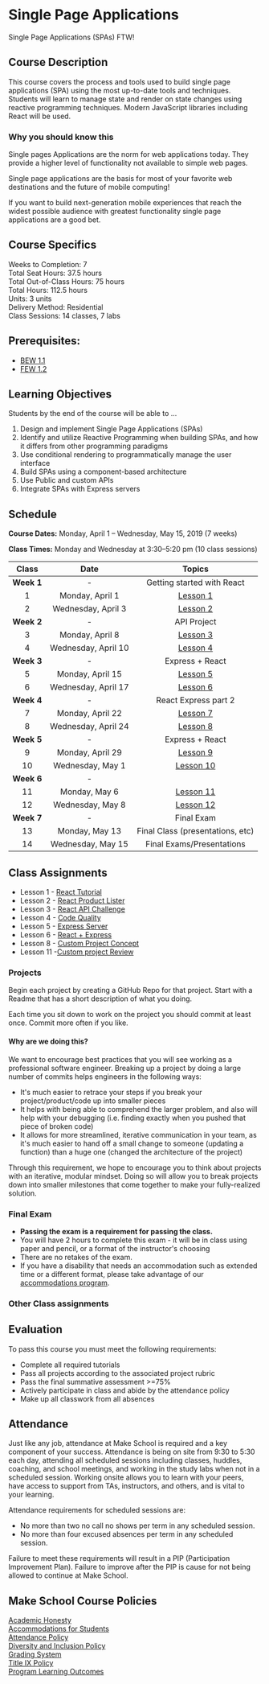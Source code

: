 # Single Page Applications

Single Page Applications (SPAs) FTW!

## Course Description

This course covers the process and tools used to build single page applications (SPA) using the most up-to-date tools and techniques. Students will learn to manage state and render on state changes using reactive programming techniques. Modern JavaScript libraries including React will be used.

### Why you should know this

Single pages Applications are the norm for web applications today. They provide a higher level of functionality not available to simple web pages.

Single page applications are the basis for most of your favorite web destinations and the future of mobile computing!

If you want to build next-generation mobile experiences that reach the widest possible audience with greatest functionality single page applications are a good bet.

## Course Specifics

Weeks to Completion:  7 <br>
Total Seat Hours:  37.5 hours <br>
Total Out-of-Class Hours: 75 hours <br>
Total Hours: 112.5 hours <br>
Units:  3 units <br>
Delivery Method:  Residential <br>
Class Sessions:  14 classes, 7 labs

## Prerequisites:  

- [BEW 1.1](https://github.com/Make-School-Courses/BEW-1.1-RESTful-and-Resourceful-MVC-Architecture)
- [FEW 1.2](https://github.com/Make-School-Courses/FEW-1.2-JavaScript-Foundations)

## Learning Objectives

Students by the end of the course will be able to ...

1. Design and implement Single Page Applications (SPAs)
1. Identify and utilize Reactive Programming when building SPAs, and how it differs from other programming paradigms
1. Use conditional rendering to programmatically manage the user interface
1. Build SPAs using a component-based architecture
1. Use Public and custom APIs
1. Integrate SPAs with Express servers

## Schedule
**Course Dates:** Monday, April 1 – Wednesday, May 15, 2019 (7 weeks)

**Class Times:** Monday and Wednesday at 3:30–5:20 pm (10 class sessions)

| Class |          Date          |                 Topics                  |
|:-----:|:----------------------:|:---------------------------------------:|
| **Week 1**| -                      | Getting started with React|
|  1 |  Monday, April 1                         | [Lesson 1] |
|  2 |  Wednesday, April 3                      | [Lesson 2] |
| **Week 2**| -                      | API Project               |
|  3 |  Monday, April 8                         | [Lesson 3] |
|  4 |  Wednesday, April 10                     | [Lesson 4] |
| **Week 3**| -                      | Express + React           |
|  5 |  Monday, April 15                        | [Lesson 5] |
|  6 |  Wednesday, April 17                     | [Lesson 6] |
| **Week 4**| -                      | React Express part 2      |
|  7 |  Monday, April 22                        | [Lesson 7] |
|  8 |  Wednesday, April 24                     | [Lesson 8] |
| **Week 5**| -                      | Express + React           |
|  9 |  Monday, April 29                        | [Lesson 9] |
| 10 |  Wednesday, May 1                        | [Lesson 10] |
| **Week 6**| -                       |                          |
| 11 |  Monday, May 6                           | [Lesson 11] |  
| 12 |  Wednesday, May 8                        | [Lesson 12] |
| **Week 7**| -                       | Final Exam                         |
| 13 |  Monday, May 13                          | Final Class (presentations, etc) |
| 14 |  Wednesday, May 15                       | Final Exams/Presentations |


[Lesson 1]: lesson-01.md
[Lesson 2]: lesson-02.md
[Lesson 3]: lesson-03.md
[Lesson 4]: lesson-04.md
[Lesson 5]: lesson-05.md
[Lesson 6]: lesson-06.md
[Lesson 7]: lesson-07.md
[Lesson 8]: lesson-08.md
[Lesson 9]: lesson-09.md
[Lesson 10]: lesson-10.md
[Lesson 11]: lesson-11.md
[Lesson 12]: lesson-12.md
[Lesson 13]: lesson-13.md
[Lesson 14]: lesson-14.md

## Class Assignments

- Lesson 1 - [React Tutorial](lesson-01.md#After-Class)
- Lesson 2 - [React Product Lister](lesson-02.md#After-Class)
- Lesson 3 - [React API Challenge](lesson-03.md#After-Class)
- Lesson 4 - [Code Quality](lesson-04.md#After-Class)
- Lesson 5 - [Express Server](lesson-05.md#After-Class)
- Lesson 6 - [React + Express](lesson-06.md#After-Class)
- Lesson 8 - [Custom Project Concept](lesson-08.md#After-Class)
- Lesson 11 -[Custom project Review](lesson-11.md#After-Class)

### Projects

Begin each project by creating a GitHub Repo for that project. Start with a Readme that has a short description of what you doing. 

Each time you sit down to work on the project you should commit at least once. Commit more often if you like. 

#### Why are we doing this?

We want to encourage best practices that you will see working as a professional software engineer. Breaking up a project by doing a large number of commits helps engineers in the following ways:

- It's much easier to retrace your steps if you break your project/product/code up into smaller pieces
- It helps with being able to comprehend the larger problem, and also will help with your debugging (i.e. finding exactly when you pushed that piece of broken code)
- It allows for more streamlined, iterative communication in your team, as it's much easier to hand off a small change to someone (updating a function) than a huge one (changed the architecture of the project)

Through this requirement, we hope to encourage you to think about projects with an iterative, modular mindset. Doing so will allow you to break projects down into smaller milestones that come together to make your fully-realized solution.

### Final Exam

-  **Passing the exam is a requirement for passing the class.**
- You will have 2 hours to complete this exam - it will be in class using paper and pencil, or a format of the instructor's choosing
- There are no retakes of the exam.
- If you have a disability that needs an accommodation such as extended time or a different format, please take advantage of our [accommodations program](make.sc/disability-policy).

### Other Class assignments

## Evaluation
To pass this course you must meet the following requirements:

- Complete all required tutorials
- Pass all projects according to the associated project rubric
- Pass the final summative assessment >=75%
- Actively participate in class and abide by the attendance policy
- Make up all classwork from all absences

## Attendance
Just like any job, attendance at Make School is required and a key component of your success. Attendance is being on site from 9:30 to 5:30 each day, attending all scheduled sessions including classes, huddles, coaching, and school meetings, and working in the study labs when not in a scheduled session. Working onsite allows you to learn with your peers, have access to support from TAs, instructors, and others, and is vital to your learning.

Attendance requirements for scheduled sessions are:
- No more than two no call no shows per term in any scheduled session.
- No more than four excused absences per term in any scheduled session.

Failure to meet these requirements will result in a PIP (Participation Improvement Plan).  Failure to improve after the PIP is cause for not being allowed to continue at Make School.


## Make School Course Policies

[Academic Honesty](https://make.sc/academic-honesty)<br>
[Accommodations for Students](https://make.sc/accommodations-for-students)<br>
[Attendance Policy](https://make.sc/attendance-policy)  
[Diversity and Inclusion Policy](https://make.sc/diversity-and-inclusion-policy)<br>
[Grading System](https://make.sc/grading-system)
<br>
[Title IX Policy](https://make.sc/title-ix-policy)<br>
[Program Learning Outcomes](https://make.sc/program-learning-outcomes)
